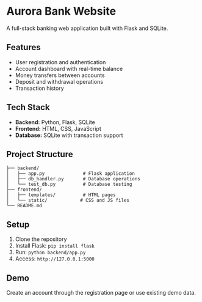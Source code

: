 # Aurora Bank Website

A full-stack banking web application built with Flask and SQLite.

## Features

- User registration and authentication
- Account dashboard with real-time balance
- Money transfers between accounts
- Deposit and withdrawal operations
- Transaction history

## Tech Stack

- **Backend:** Python, Flask, SQLite
- **Frontend:** HTML, CSS, JavaScript
- **Database:** SQLite with transaction support

## Project Structure

```
├── backend/
│   ├── app.py              # Flask application
│   ├── db_handler.py       # Database operations
│   └── test_db.py          # Database testing
├── frontend/
│   ├── templates/          # HTML pages
│   └── static/            # CSS and JS files
└── README.md
```

## Setup

1. Clone the repository
2. Install Flask: `pip install flask`
3. Run: `python backend/app.py`
4. Access: `http://127.0.0.1:5000`

## Demo

Create an account through the registration page or use existing demo data.

